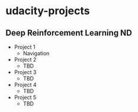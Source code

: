 # udacity-projects
## Deep Reinforcement Learning ND
- Project 1
  - Navigation
- Project 2
  - TBD
- Project 3
  - TBD
- Project 4
  - TBD
- Project 5
  - TBD
